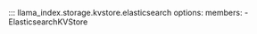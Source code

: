 ::: llama_index.storage.kvstore.elasticsearch
    options:
      members:
        - ElasticsearchKVStore
